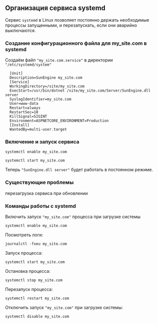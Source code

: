 ## Организация сервиса systemd

Сервис `systemd` в Linux позволяет постоянно держать необходимые процессы запущенными, и перезапускать, если они аварийно выключаются.

### Создание конфигурационного файла для my_site.com в systemd

Создаём файл `"my_site.com.service"` в директории `"/etc/systemd/system"`

```
  [Unit]
  Description=SunEngine my_site.com
  [Service]
  WorkingDirectory=/site/my_site.com
  ExecStart=/usr/bin/dotnet /site/my_site.com/Server/SunEngine.dll server
  SyslogIdentifier=my_site.com
  User=www-data
  Restart=always
  RestartSec=10
  KillSignal=SIGINT
  Environment=ASPNETCORE_ENVIRONMENT=Production
  [Install]
  WantedBy=multi-user.target
```


### Включение и запуск сервиса

```systemctl enable my_site.com```

```systemctl start my_site.com```

Теперь `"SunEngine.dll server"` будет работать в постоянном режиме.


### Существующие проблемы

перезагрузка сервиса при обновлении


### Команды работы с systemd

Включить запуск `"my_site.com"` процесса при загрузке системы

```systemctl enable my_site.com```

Посмотреть логи:

```journalctl -fxeu my_site.com```

Запуск процесса:

```systemctl start my_site.com```

Остановка процесса:

```systemctl stop my_site.com```

Перезапуск процесса:

```systemctl restart my_site.com```

Отключить запуск `"my_site.com"` при загрузке системы:

```systemctl disable my_site.com```

